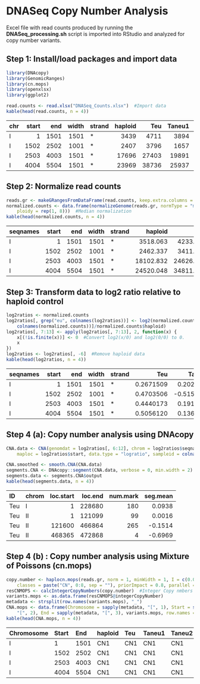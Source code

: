 DNASeq Copy Number Analysis
================

Excel file with read counts produced by running the **DNASeq\_processing.sh** script is imported into RStudio and analyzed for copy number variants.

Step 1: Install/load packages and import data
---------------------------------------------

``` r
library(DNAcopy)
library(GenomicRanges)
library(cn.mops)
library(openxlsx)
library(ggplot2)

read.counts <- read.xlsx("DNASeq_Counts.xlsx")  #Import data
kable(head(read.counts, n = 4))
```

| chr |  start|   end|  width| strand |  haploid|    Teu|  Taneu1|  Taneu2|    Aeu|  Aaneu1|  Aaneu2|  Aaneu3|
|:----|------:|-----:|------:|:-------|--------:|------:|-------:|-------:|------:|-------:|-------:|-------:|
| I   |      1|  1501|   1501| \*     |     3439|   4711|    3894|    3907|   5506|    6425|    5549|    4044|
| I   |   1502|  2502|   1001| \*     |     2407|   3796|    1657|    2563|   1356|    3463|    2109|    1806|
| I   |   2503|  4003|   1501| \*     |    17696|  27403|   19891|   22985|  26875|   35133|   23248|   14258|
| I   |   4004|  5504|   1501| \*     |    23969|  38736|   25937|   27375|  31836|   41929|   28679|   23596|

Step 2: Normalize read counts
-----------------------------

``` r
reads.gr <- makeGRangesFromDataFrame(read.counts, keep.extra.columns = TRUE)  #Create GRanges object
normalized.counts <- data.frame(normalizeGenome(reads.gr, normType = "median", 
    ploidy = rep(1, 8)))  #Median normalization
kable(head(normalized.counts, n = 4))
```

| seqnames |  start|   end|  width| strand |    haploid|        Teu|     Taneu1|     Taneu2|        Aeu|     Aaneu1|     Aaneu2|     Aaneu3|
|:---------|------:|-----:|------:|:-------|----------:|----------:|----------:|----------:|----------:|----------:|----------:|----------:|
| I        |      1|  1501|   1501| \*     |   3518.063|   4233.738|   4047.019|   3995.528|   5243.486|   5157.068|   5428.717|   4633.443|
| I        |   1502|  2502|   1001| \*     |   2462.337|   3411.435|   1722.114|   2621.075|   1291.349|   2779.600|   2063.284|   2069.238|
| I        |   2503|  4003|   1501| \*     |  18102.832|  24626.859|  20672.639|  23505.816|  25593.659|  28199.733|  22744.062|  16336.208|
| I        |   4004|  5504|   1501| \*     |  24520.048|  34811.737|  26956.224|  27995.288|  30318.130|  33654.587|  28057.337|  27035.290|

Step 3: Transform data to log2 ratio relative to haploid control
----------------------------------------------------------------

``` r
log2ratios <- normalized.counts
log2ratios[, grep("eu", colnames(log2ratios))] <- log2(normalized.counts[, grep("eu", 
    colnames(normalized.counts))]/normalized.counts$haploid)
log2ratios[, 7:13] <- apply(log2ratios[, 7:13], 2, function(x) {
    x[(!is.finite(x))] <- 0  #Convert log2(x/0) and log2(0/0) to 0.
    x
})
log2ratios <- log2ratios[, -6]  #Remove haploid data
kable(head(log2ratios, n = 4))
```

| seqnames |  start|   end|  width| strand |        Teu|      Taneu1|     Taneu2|         Aeu|     Aaneu1|      Aaneu2|      Aaneu3|
|:---------|------:|-----:|------:|:-------|----------:|-----------:|----------:|-----------:|----------:|-----------:|-----------:|
| I        |      1|  1501|   1501| \*     |  0.2671509|   0.2020785|  0.1836051|   0.5757451|  0.5517700|   0.6258299|   0.3973033|
| I        |   1502|  2502|   1001| \*     |  0.4703506|  -0.5158478|  0.0901303|  -0.9311494|  0.1748489|  -0.2550858|  -0.2509289|
| I        |   2503|  4003|   1501| \*     |  0.4440173|   0.1915072|  0.3768023|   0.4995710|  0.6394661|   0.3292746|  -0.1481423|
| I        |   4004|  5504|   1501| \*     |  0.5056120|   0.1366566|  0.1912222|   0.3062189|  0.4568413|   0.1944163|   0.1408820|

Step 4 (a): Copy number analysis using DNAcopy
----------------------------------------------

``` r
CNA.data <- CNA(genomdat = log2ratios[, 6:12], chrom = log2ratios$seqnames, 
    maploc = log2ratios$start, data.type = "logratio", sampleid = colnames(log2ratios)[6:12])

CNA.smoothed <- smooth.CNA(CNA.data)
segments.CNA <- DNAcopy::segment(CNA.data, verbose = 0, min.width = 2)
segments.data <- segments.CNA$output
kable(head(segments.data, n = 4))
```

| ID  | chrom |  loc.start|  loc.end|  num.mark|  seg.mean|
|:----|:------|----------:|--------:|---------:|---------:|
| Teu | I     |          1|   228680|       180|    0.0938|
| Teu | II    |          1|   121099|        99|    0.0016|
| Teu | II    |     121600|   466864|       265|   -0.1514|
| Teu | II    |     468365|   472868|         4|   -0.6969|

Step 4 (b) : Copy number analysis using Mixture of Poissons (cn.mops)
---------------------------------------------------------------------

``` r
copy.number <- haplocn.mops(reads.gr, norm = 1, minWidth = 1, I = c(0.025, 1:8), 
    classes = paste("CN", 0:8, sep = ""), priorImpact = 0.8, parallel = 4)
resCNMOPS <- calcIntegerCopyNumbers(copy.number)  #Integer Copy nmbers of all segments
variants.mops <- as.data.frame(resCNMOPS@integerCopyNumber)
metadata <- strsplit(row.names(variants.mops), "_")
CNA.mops <- data.frame(Chromosome = sapply(metadata, "[", 1), Start = sapply(metadata, 
    "[", 2), End = sapply(metadata, "[", 3), variants.mops, row.names = NULL)
kable(head(CNA.mops, n = 4))
```

| Chromosome | Start | End  | haploid | Teu | Taneu1 | Taneu2 | Aeu | Aaneu1 | Aaneu2 | Aaneu3 |
|:-----------|:------|:-----|:--------|:----|:-------|:-------|:----|:-------|:-------|:-------|
| I          | 1     | 1501 | CN1     | CN1 | CN1    | CN1    | CN1 | CN1    | CN1    | CN1    |
| I          | 1502  | 2502 | CN1     | CN1 | CN1    | CN1    | CN1 | CN1    | CN1    | CN1    |
| I          | 2503  | 4003 | CN1     | CN1 | CN1    | CN1    | CN1 | CN1    | CN1    | CN1    |
| I          | 4004  | 5504 | CN1     | CN1 | CN1    | CN1    | CN1 | CN1    | CN1    | CN1    |
